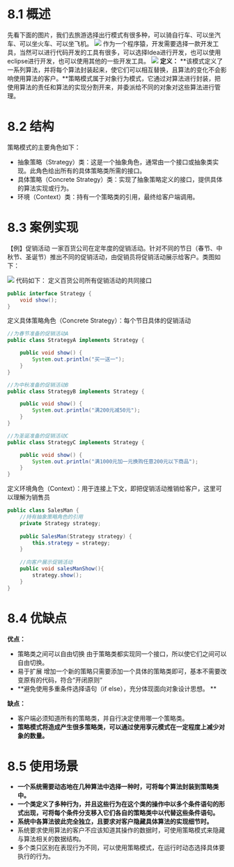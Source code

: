 # 8.1 概述
先看下面的图片，我们去旅游选择出行模式有很多种，可以骑自行车、可以坐汽车、可以坐火车、可以坐飞机。
![](https://cdn.nlark.com/yuque/0/2023/png/35653686/1684315397087-da852364-672c-4074-aa36-57ea98e97ce2.png#averageHue=%23adacb0&clientId=uedc51310-2ddc-4&id=m3Uwe&originHeight=358&originWidth=546&originalType=binary&ratio=1&rotation=0&showTitle=false&status=done&style=none&taskId=u52bb7c4c-e183-42ab-b94e-62b40a4c6a9&title=)
作为一个程序猿，开发需要选择一款开发工具，当然可以进行代码开发的工具有很多，可以选择Idea进行开发，也可以使用eclipse进行开发，也可以使用其他的一些开发工具。
![](https://cdn.nlark.com/yuque/0/2023/png/35653686/1684315397052-cd603a0b-a2aa-4b0f-a61b-e65814563428.png#averageHue=%23f5f4f3&clientId=uedc51310-2ddc-4&id=taoyE&originHeight=395&originWidth=878&originalType=binary&ratio=1&rotation=0&showTitle=false&status=done&style=none&taskId=u0b655de5-9a9d-4eb0-a5d2-0f78b4f433e&title=)
**定义：**
	**该模式定义了一系列算法，并将每个算法封装起来，使它们可以相互替换，且算法的变化不会影响使用算法的客户。**策略模式属于对象行为模式，它通过对算法进行封装，把使用算法的责任和算法的实现分割开来，并委派给不同的对象对这些算法进行管理。
# 8.2 结构
策略模式的主要角色如下：

- 抽象策略（Strategy）类：这是一个抽象角色，通常由一个接口或抽象类实现。此角色给出所有的具体策略类所需的接口。
- 具体策略（Concrete Strategy）类：实现了抽象策略定义的接口，提供具体的算法实现或行为。
- 环境（Context）类：持有一个策略类的引用，最终给客户端调用。
# 8.3 案例实现
【例】促销活动
一家百货公司在定年度的促销活动。针对不同的节日（春节、中秋节、圣诞节）推出不同的促销活动，由促销员将促销活动展示给客户。类图如下：

![](https://cdn.nlark.com/yuque/0/2023/png/35653686/1684315511201-1195c3d8-ac9a-4d1a-a113-3ca2a9a4771d.png#averageHue=%23464646&clientId=uedc51310-2ddc-4&id=YawZ1&originHeight=326&originWidth=731&originalType=binary&ratio=1&rotation=0&showTitle=false&status=done&style=none&taskId=u5bf4a906-ad2a-4a4c-8b43-a48bef379b8&title=)
代码如下：
定义百货公司所有促销活动的共同接口
```java
public interface Strategy {
    void show();
}
```
定义具体策略角色（Concrete Strategy）：每个节日具体的促销活动
```java
//为春节准备的促销活动A
public class StrategyA implements Strategy {

    public void show() {
        System.out.println("买一送一");
    }
}

//为中秋准备的促销活动B
public class StrategyB implements Strategy {

    public void show() {
        System.out.println("满200元减50元");
    }
}

//为圣诞准备的促销活动C
public class StrategyC implements Strategy {

    public void show() {
        System.out.println("满1000元加一元换购任意200元以下商品");
    }
}
```
定义环境角色（Context）：用于连接上下文，即把促销活动推销给客户，这里可以理解为销售员
```java
public class SalesMan {                        
    //持有抽象策略角色的引用                              
    private Strategy strategy;                 
                                               
    public SalesMan(Strategy strategy) {       
        this.strategy = strategy;              
    }                                          
                                               
    //向客户展示促销活动                                
    public void salesManShow(){                
        strategy.show();                       
    }                                          
}
```
# 8.4 优缺点
**优点：**

-  策略类之间可以自由切换
	由于策略类都实现同一个接口，所以使它们之间可以自由切换。 
-  易于扩展
	增加一个新的策略只需要添加一个具体的策略类即可，基本不需要改变原有的代码，符合“开闭原则“ 
-  **避免使用多重条件选择语句（if else），充分体现面向对象设计思想。 **

**缺点：**

- 客户端必须知道所有的策略类，并自行决定使用哪一个策略类。
- **策略模式将造成产生很多策略类，可以通过使用享元模式在一定程度上减少对象的数量。**
# 8.5 使用场景

- **一个系统需要动态地在几种算法中选择一种时，可将每个算法封装到策略类中。**
- **一个类定义了多种行为，并且这些行为在这个类的操作中以多个条件语句的形式出现，可将每个条件分支移入它们各自的策略类中以代替这些条件语句。**
- **系统中各算法彼此完全独立，且要求对客户隐藏具体算法的实现细节时。**
- 系统要求使用算法的客户不应该知道其操作的数据时，可使用策略模式来隐藏与算法相关的数据结构。
- 多个类只区别在表现行为不同，可以使用策略模式，在运行时动态选择具体要执行的行为。
